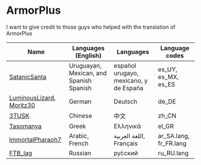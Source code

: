 # ArmorPlus

I want to give credit to those guys who helped with the translation of ArmorPlus

| **Name** | **Languages (English)** | **Languages** | **Language codes**
|----------|-------------------------|------------------------|-------------------
| [SatanicSanta](https://github.com/elifoster) | Uruguayan, Mexican, and Spanish Spanish | español urugayo, mexicano, y de España | es_UY, es_MX, es_ES
| [LuminousLizard](https://github.com/LuminousLizard), [Moritz30](https://moritz30.de) | German | Deutsch | de_DE
| [3TUSK](https://github.com/3TUSK) | Chinese | 中文 | zh_CN
| [Tasomanya](https://www.youtube.com/channel/UC21oSgKfEiV_bwFO2Y9CjPg) | Greek | Ελληνικά | el_GR
| [ImmortalPharaoh7](https://www.youtube.com/channel/UCmpPDi94KWH_6eL0OGLFMpQ) | Arabic, French | اللغة العربية, Français | ar_SA.lang, fr_FR.lang
| [FTB_lag](https://github.com/DoctorFTB) | Russian | ру́сский | ru_RU.lang 
